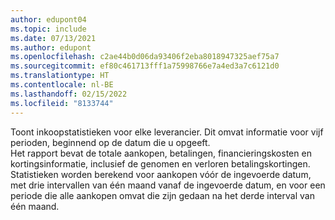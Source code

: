 ```yaml
---
author: edupont04
ms.topic: include
ms.date: 07/13/2021
ms.author: edupont
ms.openlocfilehash: c2ae44b0d06da93406f2eba8018947325aef75a7
ms.sourcegitcommit: ef80c461713fff1a75998766e7a4ed3a7c6121d0
ms.translationtype: HT
ms.contentlocale: nl-BE
ms.lasthandoff: 02/15/2022
ms.locfileid: "8133744"
---
```

Toont inkoopstatistieken voor elke leverancier. Dit omvat informatie voor vijf perioden, beginnend op de datum die u opgeeft.<br>Het rapport bevat de totale aankopen, betalingen, financieringskosten en kortingsinformatie, inclusief de genomen en verloren betalingskortingen. Statistieken worden berekend voor aankopen vóór de ingevoerde datum, met drie intervallen van één maand vanaf de ingevoerde datum, en voor een periode die alle aankopen omvat die zijn gedaan na het derde interval van één maand.